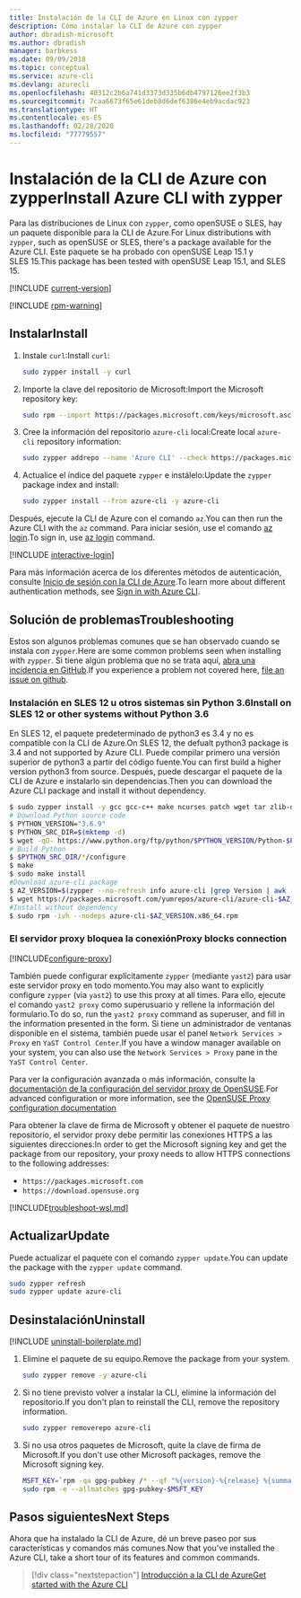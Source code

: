```yaml
---
title: Instalación de la CLI de Azure en Linux con zypper
description: Cómo instalar la CLI de Azure con zypper
author: dbradish-microsoft
ms.author: dbradish
manager: barbkess
ms.date: 09/09/2018
ms.topic: conceptual
ms.service: azure-cli
ms.devlang: azurecli
ms.openlocfilehash: 40312c2b6a741d3373d335b6db4797126ee2f3b3
ms.sourcegitcommit: 7caa6673f65e61deb8d6def6386e4eb9acdac923
ms.translationtype: HT
ms.contentlocale: es-ES
ms.lasthandoff: 02/28/2020
ms.locfileid: "77779557"
---
```

# <a name="install-azure-cli-with-zypper"></a><span data-ttu-id="f6820-103">Instalación de la CLI de Azure con zypper</span><span class="sxs-lookup"><span data-stu-id="f6820-103">Install Azure CLI with zypper</span></span>

<span data-ttu-id="f6820-104">Para las distribuciones de Linux con `zypper`, como openSUSE o SLES, hay un paquete disponible para la CLI de Azure.</span><span class="sxs-lookup"><span data-stu-id="f6820-104">For Linux distributions with `zypper`, such as openSUSE or SLES, there's a package available for the Azure CLI.</span></span> <span data-ttu-id="f6820-105">Este paquete se ha probado con openSUSE Leap 15.1 y SLES 15.</span><span class="sxs-lookup"><span data-stu-id="f6820-105">This package has been tested with openSUSE Leap 15.1, and SLES 15.</span></span>

[!INCLUDE [current-version](includes/current-version.md)]

[!INCLUDE [rpm-warning](includes/rpm-warning.md)]

## <a name="install"></a><span data-ttu-id="f6820-106">Instalar</span><span class="sxs-lookup"><span data-stu-id="f6820-106">Install</span></span>

1. <span data-ttu-id="f6820-107">Instale `curl`:</span><span class="sxs-lookup"><span data-stu-id="f6820-107">Install `curl`:</span></span>

   ```bash
   sudo zypper install -y curl
   ```

2. <span data-ttu-id="f6820-108">Importe la clave del repositorio de Microsoft:</span><span class="sxs-lookup"><span data-stu-id="f6820-108">Import the Microsoft repository key:</span></span>

   ```bash
   sudo rpm --import https://packages.microsoft.com/keys/microsoft.asc
   ```

3. <span data-ttu-id="f6820-109">Cree la información del repositorio `azure-cli` local:</span><span class="sxs-lookup"><span data-stu-id="f6820-109">Create local `azure-cli` repository information:</span></span>

   ```bash
   sudo zypper addrepo --name 'Azure CLI' --check https://packages.microsoft.com/yumrepos/azure-cli azure-cli
   ```

4. <span data-ttu-id="f6820-110">Actualice el índice del paquete `zypper` e instálelo:</span><span class="sxs-lookup"><span data-stu-id="f6820-110">Update the `zypper` package index and install:</span></span>

   ```bash
   sudo zypper install --from azure-cli -y azure-cli
   ```

<span data-ttu-id="f6820-111">Después, ejecute la CLI de Azure con el comando `az`.</span><span class="sxs-lookup"><span data-stu-id="f6820-111">You can then run the Azure CLI with the `az` command.</span></span> <span data-ttu-id="f6820-112">Para iniciar sesión, use el comando [az login](/cli/azure/reference-index#az-login).</span><span class="sxs-lookup"><span data-stu-id="f6820-112">To sign in, use [az login](/cli/azure/reference-index#az-login) command.</span></span>

[!INCLUDE [interactive-login](includes/interactive-login.md)]

<span data-ttu-id="f6820-113">Para más información acerca de los diferentes métodos de autenticación, consulte [Inicio de sesión con la CLI de Azure](authenticate-azure-cli.md).</span><span class="sxs-lookup"><span data-stu-id="f6820-113">To learn more about different authentication methods, see [Sign in with Azure CLI](authenticate-azure-cli.md).</span></span>

## <a name="troubleshooting"></a><span data-ttu-id="f6820-114">Solución de problemas</span><span class="sxs-lookup"><span data-stu-id="f6820-114">Troubleshooting</span></span>

<span data-ttu-id="f6820-115">Estos son algunos problemas comunes que se han observado cuando se instala con `zypper`.</span><span class="sxs-lookup"><span data-stu-id="f6820-115">Here are some common problems seen when installing with `zypper`.</span></span> <span data-ttu-id="f6820-116">Si tiene algún problema que no se trata aquí, [abra una incidencia en GitHub](https://github.com/Azure/azure-cli/issues).</span><span class="sxs-lookup"><span data-stu-id="f6820-116">If you experience a problem not covered here, [file an issue on github](https://github.com/Azure/azure-cli/issues).</span></span>

### <a name="install-on-sles-12-or-other-systems-without-python-36"></a><span data-ttu-id="f6820-117">Instalación en SLES 12 u otros sistemas sin Python 3.6</span><span class="sxs-lookup"><span data-stu-id="f6820-117">Install on SLES 12 or other systems without Python 3.6</span></span>

<span data-ttu-id="f6820-118">En SLES 12, el paquete predeterminado de python3 es 3.4 y no es compatible con la CLI de Azure.</span><span class="sxs-lookup"><span data-stu-id="f6820-118">On SLES 12, the defualt python3 package is 3.4 and not supported by Azure CLI.</span></span> <span data-ttu-id="f6820-119">Puede compilar primero una versión superior de python3 a partir del código fuente.</span><span class="sxs-lookup"><span data-stu-id="f6820-119">You can first build a higher version python3 from source.</span></span> <span data-ttu-id="f6820-120">Después, puede descargar el paquete de la CLI de Azure e instalarlo sin dependencias.</span><span class="sxs-lookup"><span data-stu-id="f6820-120">Then you can download the Azure CLI package and install it without dependency.</span></span>
```bash
$ sudo zypper install -y gcc gcc-c++ make ncurses patch wget tar zlib-devel zlib openssl-devel
# Download Python source code
$ PYTHON_VERSION="3.6.9"
$ PYTHON_SRC_DIR=$(mktemp -d)
$ wget -qO- https://www.python.org/ftp/python/$PYTHON_VERSION/Python-$PYTHON_VERSION.tgz | tar -xz -C "$PYTHON_SRC_DIR"
# Build Python
$ $PYTHON_SRC_DIR/*/configure
$ make
$ sudo make install
#Download azure-cli package 
$ AZ_VERSION=$(zypper --no-refresh info azure-cli |grep Version | awk -F': ' '{print $2}' | awk '{$1=$1;print}')
$ wget https://packages.microsoft.com/yumrepos/azure-cli/azure-cli-$AZ_VERSION.x86_64.rpm
#Install without dependency
$ sudo rpm -ivh --nodeps azure-cli-$AZ_VERSION.x86_64.rpm
```

### <a name="proxy-blocks-connection"></a><span data-ttu-id="f6820-121">El servidor proxy bloquea la conexión</span><span class="sxs-lookup"><span data-stu-id="f6820-121">Proxy blocks connection</span></span>

[!INCLUDE[configure-proxy](includes/configure-proxy.md)]

<span data-ttu-id="f6820-122">También puede configurar explícitamente `zypper` (mediante `yast2`) para usar este servidor proxy en todo momento.</span><span class="sxs-lookup"><span data-stu-id="f6820-122">You may also want to explicitly configure `zypper` (via `yast2`) to use this proxy at all times.</span></span> <span data-ttu-id="f6820-123">Para ello, ejecute el comando `yast2 proxy` como superusuario y rellene la información del formulario.</span><span class="sxs-lookup"><span data-stu-id="f6820-123">To do so, run the `yast2 proxy` command as superuser, and fill in the information presented in the form.</span></span> <span data-ttu-id="f6820-124">Si tiene un administrador de ventanas disponible en el sistema, también puede usar el panel `Network Services > Proxy` en `YaST Control Center`.</span><span class="sxs-lookup"><span data-stu-id="f6820-124">If you have a window manager available on your system, you can also use the `Network Services > Proxy` pane in the `YaST Control Center`.</span></span>

<span data-ttu-id="f6820-125">Para ver la configuración avanzada o más información, consulte la [documentación de la configuración del servidor proxy de OpenSUSE](https://www.suse.com/documentation/slms1/book_slms/data/sec_wy_config_updates_proxy.html).</span><span class="sxs-lookup"><span data-stu-id="f6820-125">For advanced configuration or more information, see the [OpenSUSE Proxy configuration documentation](https://www.suse.com/documentation/slms1/book_slms/data/sec_wy_config_updates_proxy.html)</span></span>

<span data-ttu-id="f6820-126">Para obtener la clave de firma de Microsoft y obtener el paquete de nuestro repositorio, el servidor proxy debe permitir las conexiones HTTPS a las siguientes direcciones:</span><span class="sxs-lookup"><span data-stu-id="f6820-126">In order to get the Microsoft signing key and get the package from our repository, your proxy needs to allow HTTPS connections to the following addresses:</span></span>

* `https://packages.microsoft.com`
* `https://download.opensuse.org`

[!INCLUDE[troubleshoot-wsl.md](includes/troubleshoot-wsl.md)]

## <a name="update"></a><span data-ttu-id="f6820-127">Actualizar</span><span class="sxs-lookup"><span data-stu-id="f6820-127">Update</span></span>

<span data-ttu-id="f6820-128">Puede actualizar el paquete con el comando `zypper update`.</span><span class="sxs-lookup"><span data-stu-id="f6820-128">You can update the package with the `zypper update` command.</span></span>

```bash
sudo zypper refresh
sudo zypper update azure-cli
```

## <a name="uninstall"></a><span data-ttu-id="f6820-129">Desinstalación</span><span class="sxs-lookup"><span data-stu-id="f6820-129">Uninstall</span></span>

[!INCLUDE [uninstall-boilerplate.md](includes/uninstall-boilerplate.md)]

1. <span data-ttu-id="f6820-130">Elimine el paquete de su equipo.</span><span class="sxs-lookup"><span data-stu-id="f6820-130">Remove the package from your system.</span></span>

    ```bash
    sudo zypper remove -y azure-cli
    ```

2. <span data-ttu-id="f6820-131">Si no tiene previsto volver a instalar la CLI, elimine la información del repositorio.</span><span class="sxs-lookup"><span data-stu-id="f6820-131">If you don't plan to reinstall the CLI, remove the repository information.</span></span>

   ```bash
   sudo zypper removerepo azure-cli
   ```

3. <span data-ttu-id="f6820-132">Si no usa otros paquetes de Microsoft, quite la clave de firma de Microsoft.</span><span class="sxs-lookup"><span data-stu-id="f6820-132">If you don't use other Microsoft packages, remove the Microsoft signing key.</span></span>

   ```bash
   MSFT_KEY=`rpm -qa gpg-pubkey /* --qf "%{version}-%{release} %{summary}\n" | grep Microsoft | awk '{print $1}'`
   sudo rpm -e --allmatches gpg-pubkey-$MSFT_KEY
   ```

## <a name="next-steps"></a><span data-ttu-id="f6820-133">Pasos siguientes</span><span class="sxs-lookup"><span data-stu-id="f6820-133">Next Steps</span></span>

<span data-ttu-id="f6820-134">Ahora que ha instalado la CLI de Azure, dé un breve paseo por sus características y comandos más comunes.</span><span class="sxs-lookup"><span data-stu-id="f6820-134">Now that you've installed the Azure CLI, take a short tour of its features and common commands.</span></span>

> [!div class="nextstepaction"]
> [<span data-ttu-id="f6820-135">Introducción a la CLI de Azure</span><span class="sxs-lookup"><span data-stu-id="f6820-135">Get started with the Azure CLI</span></span>](get-started-with-azure-cli.md)
